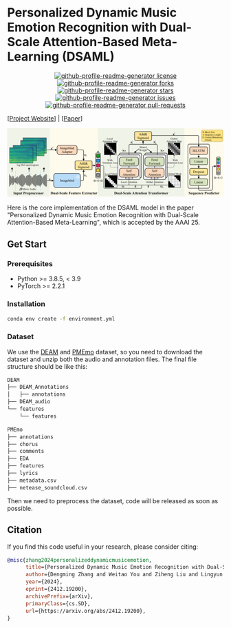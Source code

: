 # Personalized Dynamic Music Emotion Recognition with Dual-Scale Attention-Based Meta-Learning (DSAML)
<p align="center">
    <a href="https://github.com/Littleor/Personalized-DMER/blob/main/LICENSE" target="blank">
    <img src="https://img.shields.io/github/license/Littleor/Personalized-DMER?style=flat-square" alt="github-profile-readme-generator license" />
    </a>
    <a href="https://github.com/Littleor/Personalized-DMER/fork" target="blank">
    <img src="https://img.shields.io/github/forks/Littleor/Personalized-DMER?style=flat-square" alt="github-profile-readme-generator forks"/>
    </a>
    <a href="https://github.com/Littleor/Personalized-DMER/stargazers" target="blank">
    <img src="https://img.shields.io/github/stars/Littleor/Personalized-DMER?style=flat-square" alt="github-profile-readme-generator stars"/>
    </a>
    <a href="https://github.com/Littleor/Personalized-DMER/issues" target="blank">
    <img src="https://img.shields.io/github/issues/Littleor/Personalized-DMER?style=flat-square" alt="github-profile-readme-generator issues"/>
    </a>
    <a href="https://github.com/Littleor/Personalized-DMER/pulls" target="blank">
    <img src="https://img.shields.io/github/issues-pr/Littleor/Personalized-DMER?style=flat-square" alt="github-profile-readme-generator pull-requests"/>
    </a>
</p>

[[Project Website](https://littleor.github.io/PDMER/)] | [[Paper](https://arxiv.org/abs/2412.19200)]

![Model Architecture](./static/images/Model-Architecture.png)

Here is the core implementation of the DSAML model in the paper "Personalized Dynamic Music Emotion Recognition with Dual-Scale Attention-Based Meta-Learning", which is accepted by the AAAI 25.

## Get Start

### Prerequisites

* Python >= 3.8.5, < 3.9
* PyTorch >= 2.2.1

### Installation

```bash
conda env create -f environment.yml
```

### Dataset
We use the [DEAM](https://cvml.unige.ch/databases/DEAM/) and [PMEmo](https://github.com/HuiZhangDB/PMEmo) dataset, so you need to download the dataset and unzip both the audio and annotation files. The final file structure should be like this:
```txt
DEAM
├── DEAM_Annotations
│   ├── annotations
├── DEAM_audio
└── features
    └── features
```
```txt
PMEmo
├── annotations
├── chorus
├── comments
├── EDA
├── features
├── lyrics
├── metadata.csv
├── netease_soundcloud.csv
```

Then we need to preprocess the dataset, code will be released as soon as possible.

## Citation

If you find this code useful in your research, please consider citing:

```bibtex
@misc{zhang2024personalizeddynamicmusicemotion,
      title={Personalized Dynamic Music Emotion Recognition with Dual-Scale Attention-Based Meta-Learning}, 
      author={Dengming Zhang and Weitao You and Ziheng Liu and Lingyun Sun and Pei Chen},
      year={2024},
      eprint={2412.19200},
      archivePrefix={arXiv},
      primaryClass={cs.SD},
      url={https://arxiv.org/abs/2412.19200}, 
}
```
